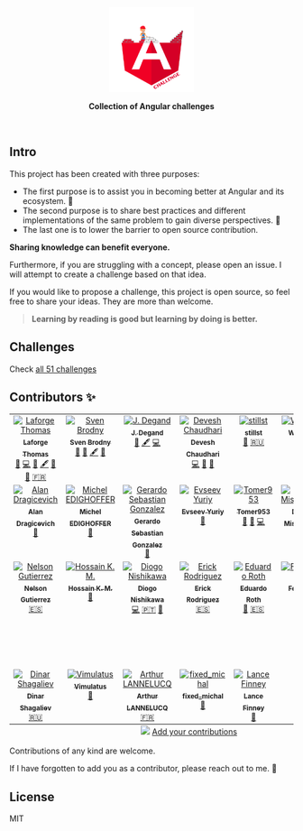 <p align='center'>
  <img src='./logo/angular-challenge.png' height="150px"/>
</p>

<p align='center' style='font-weight:bold'>Collection of Angular challenges</p>

<br>

## Intro

This project has been created with three purposes:

- The first purpose is to assist you in becoming better at Angular and its ecosystem. 💪
- The second purpose is to share best practices and different implementations of the same problem to gain diverse perspectives. 📖
- The last one is to lower the barrier to open source contribution.

**Sharing knowledge can benefit everyone.**

Furthermore, if you are struggling with a concept, please open an issue. I will attempt to create a challenge based on that idea.

If you would like to propose a challenge, this project is open source, so feel free to share your ideas. They are more than welcome.

> **Learning by reading is good but learning by doing is better.**

## Challenges

Check [all 51 challenges](https://angular-challenges.vercel.app/)

## Contributors ✨

<!-- ALL-CONTRIBUTORS-LIST:START - Do not remove or modify this section -->
<!-- prettier-ignore-start -->
<!-- markdownlint-disable -->
<table>
  <tbody>
    <tr>
      <td align="center" valign="top" width="14.28%"><a href="https://thomaslaforge.dev/home"><img src="https://avatars.githubusercontent.com/u/30832608?v=4?s=100" width="100px;" alt="Laforge Thomas"/><br /><sub><b>Laforge Thomas</b></sub></a><br /><a href="#challenge-tomalaforge" title="Create a challenge">🧩</a> <a href="https://github.com/tomalaforge/angular-challenges/commits?author=tomalaforge" title="Code">💻</a> <a href="https://github.com/tomalaforge/angular-challenges/commits?author=tomalaforge" title="Documentation">📖</a> <a href="#content-tomalaforge" title="Content">🖋</a> <a href="#ideas-tomalaforge" title="Ideas, Planning, & Feedback">🤔</a> <a href="#design-tomalaforge" title="Design">🎨</a> <a href="#translation-fr-tomalaforge" title="Translate in French">🇫🇷</a></td>
      <td align="center" valign="top" width="14.28%"><a href="https://svenson95.github.io/sb-portfolio/"><img src="https://avatars.githubusercontent.com/u/46655156?v=4?s=100" width="100px;" alt="Sven Brodny"/><br /><sub><b>Sven Brodny</b></sub></a><br /><a href="https://github.com/tomalaforge/angular-challenges/commits?author=svenson95" title="Documentation">📖</a> <a href="#challenge-svenson95" title="Create a challenge">🧩</a> <a href="#content-svenson95" title="Content">🖋</a> <a href="#design-svenson95" title="Design">🎨</a></td>
      <td align="center" valign="top" width="14.28%"><a href="https://github.com/jdegand"><img src="https://avatars.githubusercontent.com/u/70610011?v=4?s=100" width="100px;" alt="J. Degand"/><br /><sub><b>J. Degand</b></sub></a><br /><a href="https://github.com/tomalaforge/angular-challenges/commits?author=jdegand" title="Documentation">📖</a> <a href="#content-jdegand" title="Content">🖋</a> <a href="https://github.com/tomalaforge/angular-challenges/commits?author=jdegand" title="Code">💻</a></td>
      <td align="center" valign="top" width="14.28%"><a href="https://github.com/DeveshChau"><img src="https://avatars.githubusercontent.com/u/9509673?v=4?s=100" width="100px;" alt="Devesh Chaudhari"/><br /><sub><b>Devesh Chaudhari</b></sub></a><br /><a href="https://github.com/tomalaforge/angular-challenges/commits?author=DeveshChau" title="Code">💻</a> <a href="https://github.com/tomalaforge/angular-challenges/issues?q=author%3ADeveshChau" title="Bug reports">🐛</a> <a href="#challenge-DeveshChau" title="Create a challenge">🧩</a></td>
      <td align="center" valign="top" width="14.28%"><a href="https://github.com/stillst"><img src="https://avatars.githubusercontent.com/u/1463098?v=4?s=100" width="100px;" alt="stillst"/><br /><sub><b>stillst</b></sub></a><br /><a href="#challenge-stillst" title="Create a challenge">🧩</a> <a href="#translation-ru-stillst" title="Translate in Russian">🇷🇺</a></td>
      <td align="center" valign="top" width="14.28%"><a href="https://wandrille-guesdon.com/"><img src="https://avatars.githubusercontent.com/u/15016833?v=4?s=100" width="100px;" alt="Wandrille"/><br /><sub><b>Wandrille</b></sub></a><br /><a href="#challenge-wandri" title="Create a challenge">🧩</a></td>
      <td align="center" valign="top" width="14.28%"><a href="https://twitter.com/alcaidio"><img src="https://avatars.githubusercontent.com/u/17033036?v=4?s=100" width="100px;" alt="Timothy Alcaide"/><br /><sub><b>Timothy Alcaide</b></sub></a><br /><a href="#challenge-alcaidio" title="Create a challenge">🧩</a></td>
    </tr>
    <tr>
      <td align="center" valign="top" width="14.28%"><a href="https://github.com/alan-bio"><img src="https://avatars.githubusercontent.com/u/31838230?v=4?s=100" width="100px;" alt="Alan Dragicevich"/><br /><sub><b>Alan Dragicevich</b></sub></a><br /><a href="https://github.com/tomalaforge/angular-challenges/commits?author=alan-bio" title="Documentation">📖</a></td>
      <td align="center" valign="top" width="14.28%"><a href="https://github.com/edimitchel"><img src="https://avatars.githubusercontent.com/u/2922851?v=4?s=100" width="100px;" alt="Michel EDIGHOFFER"/><br /><sub><b>Michel EDIGHOFFER</b></sub></a><br /><a href="https://github.com/tomalaforge/angular-challenges/commits?author=edimitchel" title="Documentation">📖</a></td>
      <td align="center" valign="top" width="14.28%"><a href="https://github.com/gsgonzalez88"><img src="https://avatars.githubusercontent.com/u/39884678?v=4?s=100" width="100px;" alt="Gerardo Sebastian Gonzalez"/><br /><sub><b>Gerardo Sebastian Gonzalez</b></sub></a><br /><a href="https://github.com/tomalaforge/angular-challenges/commits?author=gsgonzalez88" title="Documentation">📖</a></td>
      <td align="center" valign="top" width="14.28%"><a href="https://github.com/marryday"><img src="https://avatars.githubusercontent.com/u/57489315?v=4?s=100" width="100px;" alt="Evseev Yuriy"/><br /><sub><b>Evseev Yuriy</b></sub></a><br /><a href="https://github.com/tomalaforge/angular-challenges/issues?q=author%3Amarryday" title="Bug reports">🐛</a></td>
      <td align="center" valign="top" width="14.28%"><a href="https://github.com/tomer953"><img src="https://avatars.githubusercontent.com/u/1807493?v=4?s=100" width="100px;" alt="Tomer953"/><br /><sub><b>Tomer953</b></sub></a><br /><a href="https://github.com/tomalaforge/angular-challenges/issues?q=author%3Atomer953" title="Bug reports">🐛</a> <a href="https://github.com/tomalaforge/angular-challenges/commits?author=tomer953" title="Documentation">📖</a> <a href="https://github.com/tomalaforge/angular-challenges/commits?author=tomer953" title="Code">💻</a></td>
      <td align="center" valign="top" width="14.28%"><a href="https://github.com/dmmishchenko"><img src="https://avatars.githubusercontent.com/u/51910160?v=4?s=100" width="100px;" alt="Dmitriy Mishchenko"/><br /><sub><b>Dmitriy Mishchenko</b></sub></a><br /><a href="https://github.com/tomalaforge/angular-challenges/commits?author=dmmishchenko" title="Documentation">📖</a></td>
      <td align="center" valign="top" width="14.28%"><a href="http://www.sagardev.com.np"><img src="https://avatars.githubusercontent.com/u/30800393?v=4?s=100" width="100px;" alt="Sagar Devkota"/><br /><sub><b>Sagar Devkota</b></sub></a><br /><a href="https://github.com/tomalaforge/angular-challenges/commits?author=Sagardevkota" title="Documentation">📖</a> <a href="https://github.com/tomalaforge/angular-challenges/commits?author=Sagardevkota" title="Code">💻</a></td>
    </tr>
    <tr>
      <td align="center" valign="top" width="14.28%"><a href="https://nelsonguti.dev/"><img src="https://avatars.githubusercontent.com/u/62297014?v=4?s=100" width="100px;" alt="Nelson Gutierrez"/><br /><sub><b>Nelson Gutierrez</b></sub></a><br /><a href="#translation-es-nelsongutidev" title="Translate in Spanish">🇪🇸</a></td>
      <td align="center" valign="top" width="14.28%"><a href="https://github.com/ho-ssain"><img src="https://avatars.githubusercontent.com/u/61125174?v=4?s=100" width="100px;" alt="Hossain K. M."/><br /><sub><b>Hossain K. M.</b></sub></a><br /><a href="https://github.com/tomalaforge/angular-challenges/commits?author=ho-ssain" title="Documentation">📖</a></td>
      <td align="center" valign="top" width="14.28%"><a href="https://github.com/kabrunko-dev/"><img src="https://avatars.githubusercontent.com/u/142346548?v=4?s=100" width="100px;" alt="Diogo Nishikawa"/><br /><sub><b>Diogo Nishikawa</b></sub></a><br /><a href="https://github.com/tomalaforge/angular-challenges/commits?author=kabrunko-dev" title="Code">💻</a> <a href="#translation-pt-kabrunko-dev" title="Translate in Portuguese">🇵🇹</a> <a href="https://github.com/tomalaforge/angular-challenges/commits?author=kabrunko-dev" title="Documentation">📖</a></td>
      <td align="center" valign="top" width="14.28%"><a href="http://www.streamoverlaypro.com"><img src="https://avatars.githubusercontent.com/u/1978642?v=4?s=100" width="100px;" alt="Erick Rodriguez"/><br /><sub><b>Erick Rodriguez</b></sub></a><br /><a href="#translation-es-ErickRodrCodes" title="Translate in Spanish">🇪🇸</a></td>
      <td align="center" valign="top" width="14.28%"><a href="https://eduardoroth.dev"><img src="https://avatars.githubusercontent.com/u/5419161?v=4?s=100" width="100px;" alt="Eduardo Roth"/><br /><sub><b>Eduardo Roth</b></sub></a><br /><a href="https://github.com/tomalaforge/angular-challenges/commits?author=eduardoRoth" title="Documentation">📖</a> <a href="#translation-es-eduardoRoth" title="Translate in Spanish">🇪🇸</a></td>
      <td align="center" valign="top" width="14.28%"><a href="https://github.com/1fbr"><img src="https://avatars.githubusercontent.com/u/63980689?v=4?s=100" width="100px;" alt="Fernando Bello"/><br /><sub><b>Fernando Bello</b></sub></a><br /><a href="https://github.com/tomalaforge/angular-challenges/commits?author=1fbr" title="Documentation">📖</a></td>
      <td align="center" valign="top" width="14.28%"><a href="https://github.com/webbomj"><img src="https://avatars.githubusercontent.com/u/86595717?v=4?s=100" width="100px;" alt="Лапин Андрей (Lapin Andrey)"/><br /><sub><b>Лапин Андрей (Lapin Andrey)</b></sub></a><br /><a href="#translation-ru-webbomj" title="Translate in Russian">🇷🇺</a></td>
    </tr>
    <tr>
      <td align="center" valign="top" width="14.28%"><a href="https://github.com/Dinozavvvr"><img src="https://avatars.githubusercontent.com/u/45518871?v=4?s=100" width="100px;" alt="Dinar Shagaliev"/><br /><sub><b>Dinar Shagaliev</b></sub></a><br /><a href="#translation-ru-Dinozavvvr" title="Translate in Russian">🇷🇺</a></td>
      <td align="center" valign="top" width="14.28%"><a href="https://github.com/vimulatus"><img src="https://avatars.githubusercontent.com/u/63696128?v=4?s=100" width="100px;" alt="Vimulatus"/><br /><sub><b>Vimulatus</b></sub></a><br /><a href="https://github.com/tomalaforge/angular-challenges/commits?author=vimulatus" title="Documentation">📖</a></td>
      <td align="center" valign="top" width="14.28%"><a href="https://github.com/alannelucq"><img src="https://avatars.githubusercontent.com/u/44091408?v=4?s=100" width="100px;" alt="Arthur LANNELUCQ"/><br /><sub><b>Arthur LANNELUCQ</b></sub></a><br /><a href="#translation-fr-alannelucq" title="Translate in French">🇫🇷</a></td>
      <td align="center" valign="top" width="14.28%"><a href="https://github.com/fixedmichal"><img src="https://avatars.githubusercontent.com/u/26270192?v=4?s=100" width="100px;" alt="fixed_michal"/><br /><sub><b>fixed_michal</b></sub></a><br /><a href="https://github.com/tomalaforge/angular-challenges/issues?q=author%3Afixedmichal" title="Bug reports">🐛</a></td>
      <td align="center" valign="top" width="14.28%"><a href="https://github.com/LMFinney"><img src="https://avatars.githubusercontent.com/u/6683747?v=4?s=100" width="100px;" alt="Lance Finney"/><br /><sub><b>Lance Finney</b></sub></a><br /><a href="https://github.com/tomalaforge/angular-challenges/commits?author=LMFinney" title="Documentation">📖</a></td>
    </tr>
  </tbody>
  <tfoot>
    <tr>
      <td align="center" size="13px" colspan="7">
        <img src="https://raw.githubusercontent.com/all-contributors/all-contributors-cli/1b8533af435da9854653492b1327a23a4dbd0a10/assets/logo-small.svg">
          <a href="https://all-contributors.js.org/docs/en/bot/usage">Add your contributions</a>
        </img>
      </td>
    </tr>
  </tfoot>
</table>

<!-- markdownlint-restore -->
<!-- prettier-ignore-end -->

<!-- ALL-CONTRIBUTORS-LIST:END -->

Contributions of any kind are welcome.

If I have forgotten to add you as a contributor, please reach out to me. 🙏

## License

MIT
